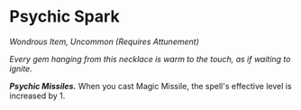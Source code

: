 # Psychic Spark
*Wondrous Item, Uncommon (Requires Attunement)*

*Every gem hanging from this necklace is warm to the touch, as if waiting to ignite.*

***Psychic Missiles.*** When you cast Magic Missile, the spell's effective level is increased by 1.